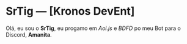 # SrTig — [Kronos DevEnt]

Olá, eu sou o **SrTig**, eu progamo em *Aoi.js* e *BDFD* po meu Bot para o Discord, **Amanita**.
